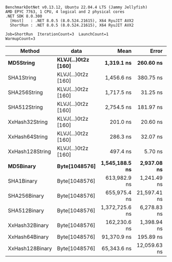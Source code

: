 ```

BenchmarkDotNet v0.13.12, Ubuntu 22.04.4 LTS (Jammy Jellyfish)
AMD EPYC 7763, 1 CPU, 4 logical and 2 physical cores
.NET SDK 8.0.300
  [Host]   : .NET 8.0.5 (8.0.524.21615), X64 RyuJIT AVX2
  ShortRun : .NET 8.0.5 (8.0.524.21615), X64 RyuJIT AVX2

Job=ShortRun  IterationCount=3  LaunchCount=1  
WarmupCount=3  

```
| Method          | data                | Mean           | Error        | StdDev      | Min            | Max            | Gen0   | Allocated |
|---------------- |-------------------- |---------------:|-------------:|------------:|---------------:|---------------:|-------:|----------:|
| **MD5String**       | **KLVJ(...)0t2z [160]** |     **1,319.1 ns** |    **260.60 ns** |    **14.28 ns** |     **1,308.8 ns** |     **1,335.4 ns** | **0.0134** |    **1128 B** |
| SHA1String      | KLVJ(...)0t2z [160] |     1,456.6 ns |    380.75 ns |    20.87 ns |     1,443.8 ns |     1,480.7 ns | 0.0153 |    1416 B |
| SHA256String    | KLVJ(...)0t2z [160] |     1,717.5 ns |     31.25 ns |     1.71 ns |     1,716.5 ns |     1,719.4 ns | 0.0210 |    1856 B |
| SHA512String    | KLVJ(...)0t2z [160] |     2,754.5 ns |    181.97 ns |     9.97 ns |     2,745.5 ns |     2,765.2 ns | 0.0381 |    3240 B |
| XxHash32String  | KLVJ(...)0t2z [160] |       201.0 ns |     20.60 ns |     1.13 ns |       199.7 ns |       201.8 ns | 0.0069 |     584 B |
| XxHash64String  | KLVJ(...)0t2z [160] |       286.3 ns |     32.07 ns |     1.76 ns |       284.7 ns |       288.2 ns | 0.0086 |     728 B |
| XxHash128String | KLVJ(...)0t2z [160] |       497.4 ns |      5.70 ns |     0.31 ns |       497.1 ns |       497.7 ns | 0.0134 |    1128 B |
| **MD5Binary**       | **Byte[1048576]**       | **1,545,188.5 ns** |  **2,937.08 ns** |   **160.99 ns** | **1,545,049.0 ns** | **1,545,364.7 ns** |      **-** |      **41 B** |
| SHA1Binary      | Byte[1048576]       |   613,982.9 ns |  1,241.49 ns |    68.05 ns |   613,911.8 ns |   614,047.4 ns |      - |      49 B |
| SHA256Binary    | Byte[1048576]       |   655,975.4 ns | 21,597.41 ns | 1,183.83 ns |   654,828.1 ns |   657,192.6 ns |      - |      57 B |
| SHA512Binary    | Byte[1048576]       | 1,372,725.6 ns |  6,278.83 ns |   344.16 ns | 1,372,337.4 ns | 1,372,993.2 ns |      - |      89 B |
| XxHash32Binary  | Byte[1048576]       |   162,230.6 ns |  1,398.94 ns |    76.68 ns |   162,147.3 ns |   162,298.2 ns |      - |      32 B |
| XxHash64Binary  | Byte[1048576]       |    91,370.9 ns |    195.89 ns |    10.74 ns |    91,364.3 ns |    91,383.2 ns |      - |      32 B |
| XxHash128Binary | Byte[1048576]       |    65,343.6 ns | 12,059.63 ns |   661.03 ns |    64,928.4 ns |    66,105.9 ns |      - |      40 B |
